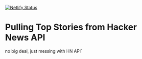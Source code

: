 [![Netlify Status](https://api.netlify.com/api/v1/badges/ac39dc72-a62b-4760-8853-77199e4003df/deploy-status)](https://app.netlify.com/sites/hn-topstories/deploys?branch=main)

# Pulling Top Stories from Hacker News API

no big deal, just messing with HN API`
